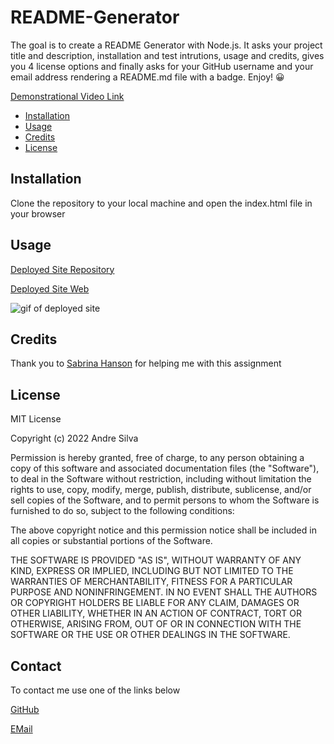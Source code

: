 # README-Generator

The goal is to create a README Generator with Node.js. It asks your project title and description, installation and test intrutions, usage and credits, gives you 4 license options and finally asks for your GitHub username and your email address rendering a README.md file with a badge. Enjoy! 😀

[Demonstrational Video Link](https://drive.google.com/file/d/19v3ayAX6MOGLqCADt8jl1YUmlOnr-eD0/view)

- [Installation](#installation)
- [Usage](#usage)
- [Credits](#credits)
- [License](#license)

## Installation

Clone the repository to your local machine and open the index.html file in your browser

## Usage

[Deployed Site Repository](https://github.com/andresilva8624/README-Generator)

[Deployed Site Web](https://andresilva8624.github.io/README-Generator/)

![gif of deployed site](/assets/images/website.gif)

## Credits

Thank you to [Sabrina Hanson](https://www.github.com/sabhanson) for helping me with this assignment

## License

MIT License

Copyright (c) 2022 Andre Silva

Permission is hereby granted, free of charge, to any person obtaining a copy
of this software and associated documentation files (the "Software"), to deal
in the Software without restriction, including without limitation the rights
to use, copy, modify, merge, publish, distribute, sublicense, and/or sell
copies of the Software, and to permit persons to whom the Software is
furnished to do so, subject to the following conditions:

The above copyright notice and this permission notice shall be included in all
copies or substantial portions of the Software.

THE SOFTWARE IS PROVIDED "AS IS", WITHOUT WARRANTY OF ANY KIND, EXPRESS OR
IMPLIED, INCLUDING BUT NOT LIMITED TO THE WARRANTIES OF MERCHANTABILITY,
FITNESS FOR A PARTICULAR PURPOSE AND NONINFRINGEMENT. IN NO EVENT SHALL THE
AUTHORS OR COPYRIGHT HOLDERS BE LIABLE FOR ANY CLAIM, DAMAGES OR OTHER
LIABILITY, WHETHER IN AN ACTION OF CONTRACT, TORT OR OTHERWISE, ARISING FROM,
OUT OF OR IN CONNECTION WITH THE SOFTWARE OR THE USE OR OTHER DEALINGS IN THE
SOFTWARE.

## Contact

To contact me use one of the links below

[GitHub](https://www.github.com/andresilva8624)

[EMail](mailto:andresilva8624@gmail.com)
